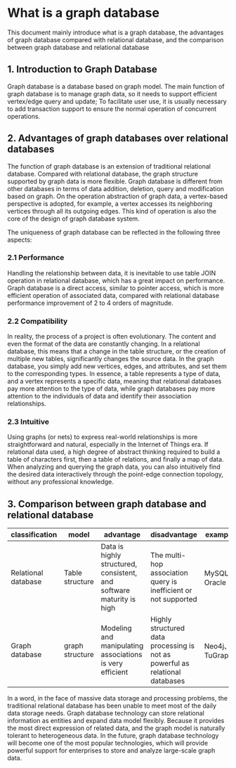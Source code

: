 # What is a graph database

This document mainly introduce what is a graph database, the advantages of graph database compared with relational database, and the comparison between graph database and relational database

## 1. Introduction to Graph Database

Graph database is a database based on graph model. The main function of graph database is to manage graph data, so it needs to support efficient vertex/edge query and update; To facilitate user use, it is usually necessary to add transaction support to ensure the normal operation of concurrent operations.

## 2. Advantages of graph databases over relational databases

The function of graph database is an extension of traditional relational database. Compared with relational database, the graph structure supported by graph data is more flexible. Graph database is different from other databases in terms of data addition, deletion, query and modification based on graph. On the operation abstraction of graph data, a vertex-based perspective is adopted, for example, a vertex accesses its neighboring vertices through all its outgoing edges. This kind of operation is also the core of the design of graph database system.

The uniqueness of graph database can be reflected in the following three aspects:

### 2.1 Performance

Handling the relationship between data, it is inevitable to use table JOIN operation in relational database, which has a great impact on performance. Graph database is a direct access, similar to pointer access, which is more efficient operation of associated data, compared with relational database performance improvement of 2 to 4 orders of magnitude.

### 2.2 Compatibility

In reality, the process of a project is often evolutionary. The content and even the format of the data are constantly changing. In a relational database, this means that a change in the table structure, or the creation of multiple new tables, significantly changes the source data. In the graph database, you simply add new vertices, edges, and attributes, and set them to the corresponding types. In essence, a table represents a type of data, and a vertex represents a specific data, meaning that relational databases pay more attention to the type of data, while graph databases pay more attention to the individuals of data and identify their association relationships.

### 2.3 Intuitive

Using graphs (or nets) to express real-world relationships is more straightforward and natural, especially in the Internet of Things era. If relational data used, a high degree of abstract thinking required to build a table of characters first, then a table of relations, and finally a map of data. When analyzing and querying the graph data, you can also intuitively find the desired data interactively through the point-edge connection topology, without any professional knowledge.

## 3. Comparison between graph database and relational database

| classification      | model           | advantage                                                            | disadvantage                                                                 | example        |
| ------------------- | --------------- | -------------------------------------------------------------------- | ---------------------------------------------------------------------------- | -------------- |
| Relational database | Table structure | Data is highly structured, consistent, and software maturity is high | The multi-hop association query is inefficient or not supported              | MySQL、Oracle  |
| Graph database      | graph structure | Modeling and manipulating associations is very efficient             | Highly structured data processing is not as powerful as relational databases | Neo4j、TuGraph |

In a word, in the face of massive data storage and processing problems, the traditional relational database has been unable to meet most of the daily data storage needs. Graph database technology can store relational information as entities and expand data model flexibly. Because it provides the most direct expression of related data, and the graph model is naturally tolerant to heterogeneous data. In the future, graph database technology will become one of the most popular technologies, which will provide powerful support for enterprises to store and analyze large-scale graph data.

